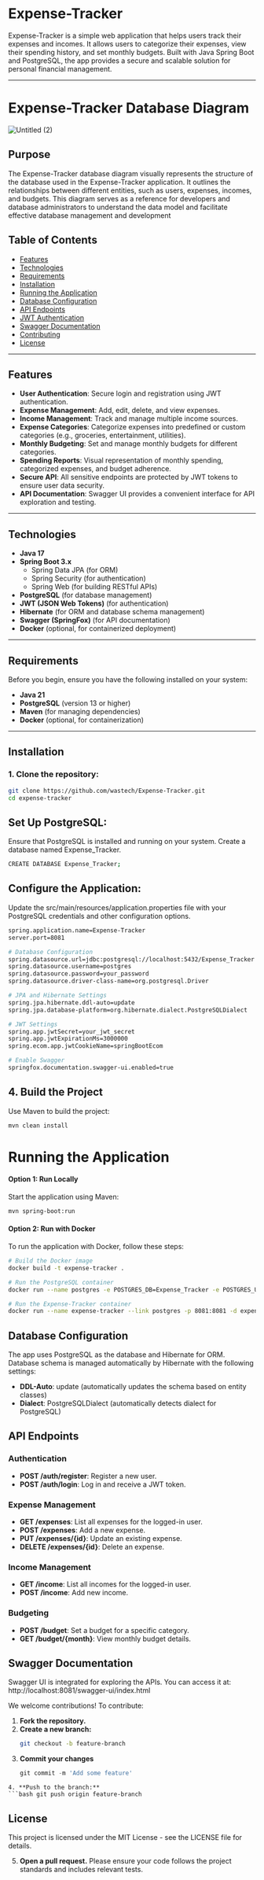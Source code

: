 
# Expense-Tracker

Expense-Tracker is a simple web application that helps users track their expenses and incomes. It allows users to categorize their expenses, view their spending history, and set monthly budgets. Built with Java Spring Boot and PostgreSQL, the app provides a secure and scalable solution for personal financial management.

---

# Expense-Tracker Database Diagram

![Untitled (2)](https://github.com/user-attachments/assets/830dc45e-fd6f-4dc3-badd-7f08104d0a4f)



## Purpose

The Expense-Tracker database diagram visually represents the structure of the database used in the Expense-Tracker application. It outlines the relationships between different entities, such as users, expenses, incomes, and budgets. This diagram serves as a reference for developers and database administrators to understand the data model and facilitate effective database management and development


## Table of Contents

- [Features](#features)
- [Technologies](#technologies)
- [Requirements](#requirements)
- [Installation](#installation)
- [Running the Application](#running-the-application)
- [Database Configuration](#database-configuration)
- [API Endpoints](#api-endpoints)
- [JWT Authentication](#jwt-authentication)
- [Swagger Documentation](#swagger-documentation)
- [Contributing](#contributing)
- [License](#license)

---

## Features

- **User Authentication**: Secure login and registration using JWT authentication.
- **Expense Management**: Add, edit, delete, and view expenses.
- **Income Management**: Track and manage multiple income sources.
- **Expense Categories**: Categorize expenses into predefined or custom categories (e.g., groceries, entertainment, utilities).
- **Monthly Budgeting**: Set and manage monthly budgets for different categories.
- **Spending Reports**: Visual representation of monthly spending, categorized expenses, and budget adherence.
- **Secure API**: All sensitive endpoints are protected by JWT tokens to ensure user data security.
- **API Documentation**: Swagger UI provides a convenient interface for API exploration and testing.

---

## Technologies

- **Java 17**
- **Spring Boot 3.x**
  - Spring Data JPA (for ORM)
  - Spring Security (for authentication)
  - Spring Web (for building RESTful APIs)
- **PostgreSQL** (for database management)
- **JWT (JSON Web Tokens)** (for authentication)
- **Hibernate** (for ORM and database schema management)
- **Swagger (SpringFox)** (for API documentation)
- **Docker** (optional, for containerized deployment)

---

## Requirements

Before you begin, ensure you have the following installed on your system:

- **Java 21**
- **PostgreSQL** (version 13 or higher)
- **Maven** (for managing dependencies)
- **Docker** (optional, for containerization)

---

## Installation

### 1. Clone the repository:

```bash
git clone https://github.com/wastech/Expense-Tracker.git
cd expense-tracker
```

## Set Up PostgreSQL:
Ensure that PostgreSQL is installed and running on your system. Create a database named Expense_Tracker.

```bash
CREATE DATABASE Expense_Tracker;
```


## Configure the Application:
Update the src/main/resources/application.properties file with your PostgreSQL credentials and other configuration options.


```bash
spring.application.name=Expense-Tracker
server.port=8081

# Database Configuration
spring.datasource.url=jdbc:postgresql://localhost:5432/Expense_Tracker
spring.datasource.username=postgres
spring.datasource.password=your_password
spring.datasource.driver-class-name=org.postgresql.Driver

# JPA and Hibernate Settings
spring.jpa.hibernate.ddl-auto=update
spring.jpa.database-platform=org.hibernate.dialect.PostgreSQLDialect

# JWT Settings
spring.app.jwtSecret=your_jwt_secret
spring.app.jwtExpirationMs=3000000
spring.ecom.app.jwtCookieName=springBootEcom

# Enable Swagger
springfox.documentation.swagger-ui.enabled=true

```

## 4. Build the Project

Use Maven to build the project:

```bash
mvn clean install
```

# Running the Application

#### Option 1: Run Locally
Start the application using Maven:

```bash  
mvn spring-boot:run

```

#### Option 2: Run with Docker
To run the application with Docker, follow these steps:
```bash
# Build the Docker image
docker build -t expense-tracker .

# Run the PostgreSQL container
docker run --name postgres -e POSTGRES_DB=Expense_Tracker -e POSTGRES_USER=postgres -e POSTGRES_PASSWORD=your_password -p 5432:5432 -d postgres

# Run the Expense-Tracker container
docker run --name expense-tracker --link postgres -p 8081:8081 -d expense-tracker

```

## Database Configuration

The app uses PostgreSQL as the database and Hibernate for ORM. Database schema is managed automatically by Hibernate with the following settings:

- **DDL-Auto**: update (automatically updates the schema based on entity classes)
- **Dialect**: PostgreSQLDialect (automatically detects dialect for PostgreSQL)



## API Endpoints

### Authentication
- **POST /auth/register**: Register a new user.
- **POST /auth/login**: Log in and receive a JWT token.

### Expense Management
- **GET /expenses**: List all expenses for the logged-in user.
- **POST /expenses**: Add a new expense.
- **PUT /expenses/{id}**: Update an existing expense.
- **DELETE /expenses/{id}**: Delete an expense.

### Income Management
- **GET /income**: List all incomes for the logged-in user.
- **POST /income**: Add new income.

### Budgeting
- **POST /budget**: Set a budget for a specific category.
- **GET /budget/{month}**: View monthly budget details.



## Swagger Documentation
Swagger UI is integrated for exploring the APIs. You can access it at: http://localhost:8081/swagger-ui/index.html




We welcome contributions! To contribute:

1. **Fork the repository.**
2. **Create a new branch:**
   ```bash
   git checkout -b feature-branch
3. **Commit your changes**
   ```js
   git commit -m 'Add some feature'
```
4. **Push to the branch:**
```bash git push origin feature-branch
```

## License

This project is licensed under the MIT License - see the LICENSE file for details.

5. **Open a pull request.**
   Please ensure your code follows the project standards and includes relevant tests.
